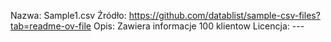 Nazwa: Sample1.csv
Źródło: https://github.com/datablist/sample-csv-files?tab=readme-ov-file
Opis: Zawiera informacje 100 klientow
Licencja: ---
